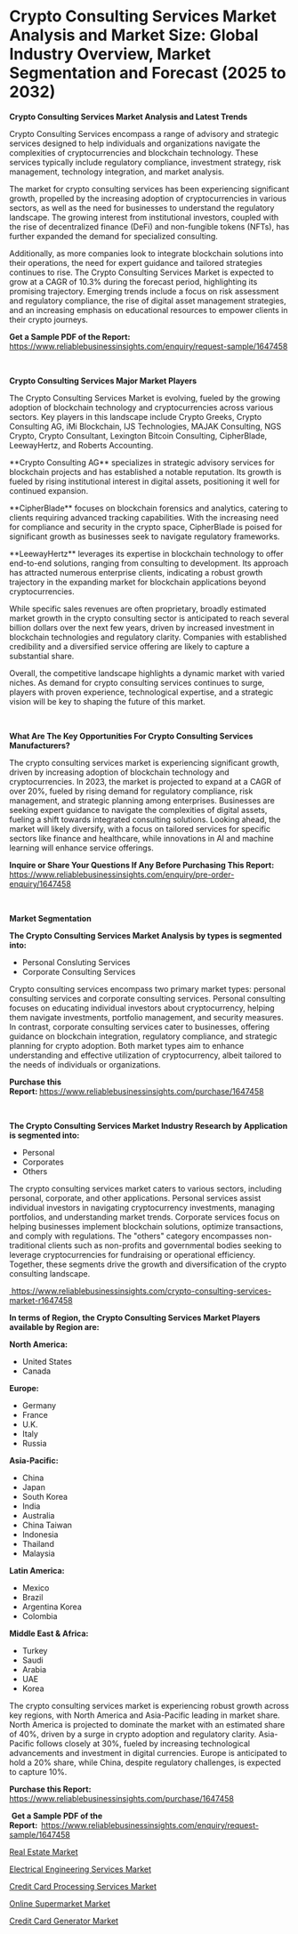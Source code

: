 <p><h1>Crypto Consulting Services Market Analysis and Market Size: Global Industry Overview, Market Segmentation and Forecast (2025 to 2032)</h1></p><p><strong>Crypto Consulting Services Market Analysis and Latest Trends</strong></p>
<p><p>Crypto Consulting Services encompass a range of advisory and strategic services designed to help individuals and organizations navigate the complexities of cryptocurrencies and blockchain technology. These services typically include regulatory compliance, investment strategy, risk management, technology integration, and market analysis.</p><p>The market for crypto consulting services has been experiencing significant growth, propelled by the increasing adoption of cryptocurrencies in various sectors, as well as the need for businesses to understand the regulatory landscape. The growing interest from institutional investors, coupled with the rise of decentralized finance (DeFi) and non-fungible tokens (NFTs), has further expanded the demand for specialized consulting.</p><p>Additionally, as more companies look to integrate blockchain solutions into their operations, the need for expert guidance and tailored strategies continues to rise. The Crypto Consulting Services Market is expected to grow at a CAGR of 10.3% during the forecast period, highlighting its promising trajectory. Emerging trends include a focus on risk assessment and regulatory compliance, the rise of digital asset management strategies, and an increasing emphasis on educational resources to empower clients in their crypto journeys.</p></p>
<p><strong>Get a Sample PDF of the Report:&nbsp;</strong> <a href="https://www.reliablebusinessinsights.com/enquiry/request-sample/1647458?utm_campaign=1138&utm_medium=2&utm_source=Github&utm_content=ia&utm_term=10032025&utm_id=crypto-consulting-services">https://www.reliablebusinessinsights.com/enquiry/request-sample/1647458</a></p>
<p>&nbsp;</p>
<p><strong>Crypto Consulting Services Major Market Players</strong></p>
<p><p>The Crypto Consulting Services Market is evolving, fueled by the growing adoption of blockchain technology and cryptocurrencies across various sectors. Key players in this landscape include Crypto Greeks, Crypto Consulting AG, iMi Blockchain, IJS Technologies, MAJAK Consulting, NGS Crypto, Crypto Consultant, Lexington Bitcoin Consulting, CipherBlade, LeewayHertz, and Roberts Accounting.</p><p>**Crypto Consulting AG** specializes in strategic advisory services for blockchain projects and has established a notable reputation. Its growth is fueled by rising institutional interest in digital assets, positioning it well for continued expansion. </p><p>**CipherBlade** focuses on blockchain forensics and analytics, catering to clients requiring advanced tracking capabilities. With the increasing need for compliance and security in the crypto space, CipherBlade is poised for significant growth as businesses seek to navigate regulatory frameworks.</p><p>**LeewayHertz** leverages its expertise in blockchain technology to offer end-to-end solutions, ranging from consulting to development. Its approach has attracted numerous enterprise clients, indicating a robust growth trajectory in the expanding market for blockchain applications beyond cryptocurrencies.</p><p>While specific sales revenues are often proprietary, broadly estimated market growth in the crypto consulting sector is anticipated to reach several billion dollars over the next few years, driven by increased investment in blockchain technologies and regulatory clarity. Companies with established credibility and a diversified service offering are likely to capture a substantial share.</p><p>Overall, the competitive landscape highlights a dynamic market with varied niches. As demand for crypto consulting services continues to surge, players with proven experience, technological expertise, and a strategic vision will be key to shaping the future of this market.</p></p>
<p>&nbsp;</p>
<p><strong>What Are The Key Opportunities For Crypto Consulting Services Manufacturers?</strong></p>
<p><p>The crypto consulting services market is experiencing significant growth, driven by increasing adoption of blockchain technology and cryptocurrencies. In 2023, the market is projected to expand at a CAGR of over 20%, fueled by rising demand for regulatory compliance, risk management, and strategic planning among enterprises. Businesses are seeking expert guidance to navigate the complexities of digital assets, fueling a shift towards integrated consulting solutions. Looking ahead, the market will likely diversify, with a focus on tailored services for specific sectors like finance and healthcare, while innovations in AI and machine learning will enhance service offerings.</p></p>
<p><strong>Inquire or Share Your Questions If Any Before Purchasing This Report:</strong> <a href="https://www.reliablebusinessinsights.com/enquiry/pre-order-enquiry/1647458?utm_campaign=1138&utm_medium=2&utm_source=Github&utm_content=ia&utm_term=10032025&utm_id=crypto-consulting-services">https://www.reliablebusinessinsights.com/enquiry/pre-order-enquiry/1647458</a></p>
<p>&nbsp;</p>
<p><strong>Market Segmentation</strong></p>
<p><strong>The Crypto Consulting Services Market Analysis by types is segmented into:</strong></p>
<p><ul><li>Personal Consluting Services</li><li>Corporate Consulting Services</li></ul></p>
<p><p>Crypto consulting services encompass two primary market types: personal consulting services and corporate consulting services. Personal consulting focuses on educating individual investors about cryptocurrency, helping them navigate investments, portfolio management, and security measures. In contrast, corporate consulting services cater to businesses, offering guidance on blockchain integration, regulatory compliance, and strategic planning for crypto adoption. Both market types aim to enhance understanding and effective utilization of cryptocurrency, albeit tailored to the needs of individuals or organizations.</p></p>
<p><strong>Purchase this Report:&nbsp;</strong><a href="https://www.reliablebusinessinsights.com/purchase/1647458?utm_campaign=1138&utm_medium=2&utm_source=Github&utm_content=ia&utm_term=10032025&utm_id=crypto-consulting-services">https://www.reliablebusinessinsights.com/purchase/1647458</a></p>
<p>&nbsp;</p>
<p><strong>The Crypto Consulting Services Market Industry Research by Application is segmented into:</strong></p>
<p><ul><li>Personal</li><li>Corporates</li><li>Others</li></ul></p>
<p><p>The crypto consulting services market caters to various sectors, including personal, corporate, and other applications. Personal services assist individual investors in navigating cryptocurrency investments, managing portfolios, and understanding market trends. Corporate services focus on helping businesses implement blockchain solutions, optimize transactions, and comply with regulations. The "others" category encompasses non-traditional clients such as non-profits and governmental bodies seeking to leverage cryptocurrencies for fundraising or operational efficiency. Together, these segments drive the growth and diversification of the crypto consulting landscape.</p></p>
<p><a href="https://www.reliablebusinessinsights.com/crypto-consulting-services-market-r1647458?utm_campaign=1138&utm_medium=2&utm_source=Github&utm_content=ia&utm_term=10032025&utm_id=crypto-consulting-services">&nbsp;https://www.reliablebusinessinsights.com/crypto-consulting-services-market-r1647458</a></p>
<p><strong>In terms of Region, the Crypto Consulting Services Market Players available by Region are:</strong></p>
<p>
    <p> <strong> North America: </strong>
        <ul>
            <li>United States</li>
            <li>Canada</li>
        </ul>
        </p> 
    <p> <strong> Europe: </strong>
        <ul>
            <li>Germany</li>
            <li>France</li>
            <li>U.K.</li>
            <li>Italy</li>
            <li>Russia</li>
        </ul>
        </p> 
    <p> <strong> Asia-Pacific: </strong>
        <ul>
            <li>China</li>
            <li>Japan</li>
            <li>South Korea</li>
            <li>India</li>
            <li>Australia</li>
            <li>China Taiwan</li>
            <li>Indonesia</li>
            <li>Thailand</li>
            <li>Malaysia</li>
        </ul>
        </p> 
    <p> <strong> Latin America: </strong>
        <ul>
            <li>Mexico</li>
            <li>Brazil</li>
            <li>Argentina Korea</li>
            <li>Colombia</li>
        </ul>
        </p> 
    <p> <strong> Middle East & Africa: </strong>
        <ul>
            <li>Turkey</li>
            <li>Saudi</li>
            <li>Arabia</li>
            <li>UAE</li>
            <li>Korea</li>
        </ul>
    </p>
    </p>
<p><p>The crypto consulting services market is experiencing robust growth across key regions, with North America and Asia-Pacific leading in market share. North America is projected to dominate the market with an estimated share of 40%, driven by a surge in crypto adoption and regulatory clarity. Asia-Pacific follows closely at 30%, fueled by increasing technological advancements and investment in digital currencies. Europe is anticipated to hold a 20% share, while China, despite regulatory challenges, is expected to capture 10%.</p></p>
<p><strong>Purchase this Report: </strong><a href="https://www.reliablebusinessinsights.com/purchase/1647458?utm_campaign=1138&utm_medium=2&utm_source=Github&utm_content=ia&utm_term=10032025&utm_id=crypto-consulting-services">https://www.reliablebusinessinsights.com/purchase/1647458</a></p>
<p>&nbsp;<strong>Get a Sample PDF of the Report:&nbsp;&nbsp;</strong><a href="https://www.reliablebusinessinsights.com/enquiry/request-sample/1647458?utm_campaign=1138&utm_medium=2&utm_source=Github&utm_content=ia&utm_term=10032025&utm_id=crypto-consulting-services">https://www.reliablebusinessinsights.com/enquiry/request-sample/1647458</a></p>
<p><strong></strong></p>
<p><p><a href="https://github.com/guyerkanakwu/Market-Research-Report-List-1/blob/main/real-estate-market.md?utm_campaign=1138&utm_medium=2&utm_source=Github&utm_content=ia&utm_term=10032025&utm_id=crypto-consulting-services">Real Estate Market</a></p><p><a href="https://github.com/tandepinho3p/Market-Research-Report-List-1/blob/main/electrical-engineering-services-market.md?utm_campaign=1138&utm_medium=2&utm_source=Github&utm_content=ia&utm_term=10032025&utm_id=crypto-consulting-services">Electrical Engineering Services Market</a></p><p><a href="https://github.com/cezilfinerv9/Market-Research-Report-List-1/blob/main/credit-card-processing-services-market.md?utm_campaign=1138&utm_medium=2&utm_source=Github&utm_content=ia&utm_term=10032025&utm_id=crypto-consulting-services">Credit Card Processing Services Market</a></p><p><a href="https://github.com/bhuraoutenc8/Market-Research-Report-List-1/blob/main/online-supermarket-market.md?utm_campaign=1138&utm_medium=2&utm_source=Github&utm_content=ia&utm_term=10032025&utm_id=crypto-consulting-services">Online Supermarket Market</a></p><p><a href="https://github.com/syskamazucqa/Market-Research-Report-List-1/blob/main/credit-card-generator-market.md?utm_campaign=1138&utm_medium=2&utm_source=Github&utm_content=ia&utm_term=10032025&utm_id=crypto-consulting-services">Credit Card Generator Market</a></p></p>